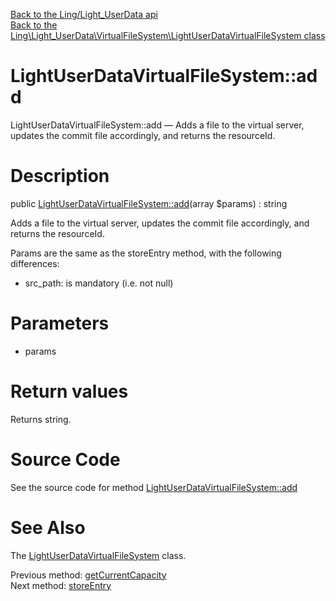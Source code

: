 [Back to the Ling/Light_UserData api](https://github.com/lingtalfi/Light_UserData/blob/master/doc/api/Ling/Light_UserData.md)<br>
[Back to the Ling\Light_UserData\VirtualFileSystem\LightUserDataVirtualFileSystem class](https://github.com/lingtalfi/Light_UserData/blob/master/doc/api/Ling/Light_UserData/VirtualFileSystem/LightUserDataVirtualFileSystem.md)


LightUserDataVirtualFileSystem::add
================



LightUserDataVirtualFileSystem::add — Adds a file to the virtual server, updates the commit file accordingly, and returns the resourceId.




Description
================


public [LightUserDataVirtualFileSystem::add](https://github.com/lingtalfi/Light_UserData/blob/master/doc/api/Ling/Light_UserData/VirtualFileSystem/LightUserDataVirtualFileSystem/add.md)(array $params) : string




Adds a file to the virtual server, updates the commit file accordingly, and returns the resourceId.

Params are the same as the storeEntry method, with the following differences:
- src_path: is mandatory (i.e. not null)




Parameters
================


- params

    


Return values
================

Returns string.








Source Code
===========
See the source code for method [LightUserDataVirtualFileSystem::add](https://github.com/lingtalfi/Light_UserData/blob/master/VirtualFileSystem/LightUserDataVirtualFileSystem.php#L211-L214)


See Also
================

The [LightUserDataVirtualFileSystem](https://github.com/lingtalfi/Light_UserData/blob/master/doc/api/Ling/Light_UserData/VirtualFileSystem/LightUserDataVirtualFileSystem.md) class.

Previous method: [getCurrentCapacity](https://github.com/lingtalfi/Light_UserData/blob/master/doc/api/Ling/Light_UserData/VirtualFileSystem/LightUserDataVirtualFileSystem/getCurrentCapacity.md)<br>Next method: [storeEntry](https://github.com/lingtalfi/Light_UserData/blob/master/doc/api/Ling/Light_UserData/VirtualFileSystem/LightUserDataVirtualFileSystem/storeEntry.md)<br>

